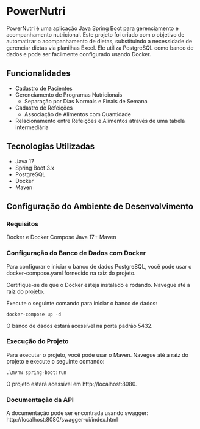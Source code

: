 # PowerNutri

PowerNutri é uma aplicação Java Spring Boot para gerenciamento e acompanhamento nutricional.
Este projeto foi criado com o objetivo de automatizar o acompanhamento de dietas, substituindo a necessidade de gerenciar dietas via planilhas Excel. 
Ele utiliza PostgreSQL como banco de dados e pode ser facilmente configurado usando Docker.

## Funcionalidades

- Cadastro de Pacientes
- Gerenciamento de Programas Nutricionais
  - Separação por Dias Normais e Finais de Semana
- Cadastro de Refeições
  - Associação de Alimentos com Quantidade
- Relacionamento entre Refeições e Alimentos através de uma tabela intermediária

## Tecnologias Utilizadas

- Java 17
- Spring Boot 3.x
- PostgreSQL
- Docker
- Maven

## Configuração do Ambiente de Desenvolvimento

### Requisitos
Docker e Docker Compose
Java 17+
Maven

### Configuração do Banco de Dados com Docker
Para configurar e iniciar o banco de dados PostgreSQL, você pode usar o docker-compose.yaml fornecido na raiz do projeto.

Certifique-se de que o Docker esteja instalado e rodando.
Navegue até a raiz do projeto.

Execute o seguinte comando para iniciar o banco de dados:

``
docker-compose up -d
``

O banco de dados estará acessível na porta padrão 5432.

### Execução do Projeto

Para executar o projeto, você pode usar o Maven. Navegue até a raiz do projeto e execute o seguinte comando:

``
.\mvnw spring-boot:run
``

O projeto estará acessível em http://localhost:8080.

### Documentação da API

A documentação pode ser encontrada usando swagger: http://localhost:8080/swagger-ui/index.html

